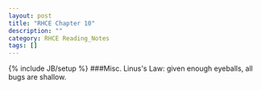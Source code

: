 ```yaml
---
layout: post
title: "RHCE Chapter 10"
description: ""
category: RHCE Reading_Notes
tags: []
---
```

{% include JB/setup %}
###Misc.
Linus's Law: given enough eyeballs, all bugs are shallow.

###

